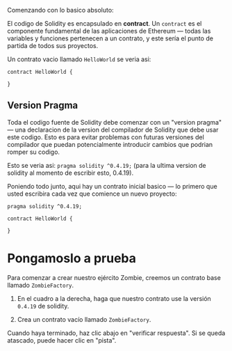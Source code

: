 ﻿---
titulo: "Contratos"
actions: ['checkAnswer', 'hints']
material: 
  editor:
    language: sol
    startingCode: |
      pragma solidity //1. Enter solidity version here

      //2. Create contract here
    answer: > 
      pragma solidity ^0.4.19;


      contract ZombieFactory {

      }
---

Comenzando con lo basico absoluto:

El codigo de Solidity es encapsulado en **contract**. Un `contract` es el componente fundamental de las aplicaciones de Ethereum — todas las variables y funciones pertenecen a un contrato, y este sería el punto de partida de todos sus proyectos.

Un contrato vacio llamado `HelloWorld` se veria asi:

```
contract HelloWorld {

}
```

## Version Pragma

Toda el codigo fuente de Solidity debe comenzar con un "version pragma" — una declaracion de la version del compilador de Solidity que debe usar este codigo. Esto es para evitar problemas con futuras versiones del compilador que puedan potencialmente introducir cambios que podrian romper su codigo.


Esto se veria asi: `pragma solidity ^0.4.19;` (para la ultima version de solidity al momento de escribir esto, 0.4.19).

Poniendo todo junto, aqui hay un contrato inicial basico — lo primero que usted escribira cada vez que comience un nuevo proyecto:

```
pragma solidity ^0.4.19;

contract HelloWorld {

}
```

# Pongamoslo a prueba

Para comenzar a crear nuestro ejército Zombie, creemos un contrato base llamado `ZombieFactory`.

1. En el cuadro a la derecha, haga que nuestro contrato use la versión `0.4.19` de solidity.

2. Crea un contrato vacío llamado `ZombieFactory`.

Cuando haya terminado, haz clic abajo en "verificar respuesta". Si se queda atascado, puede hacer clic en "pista".